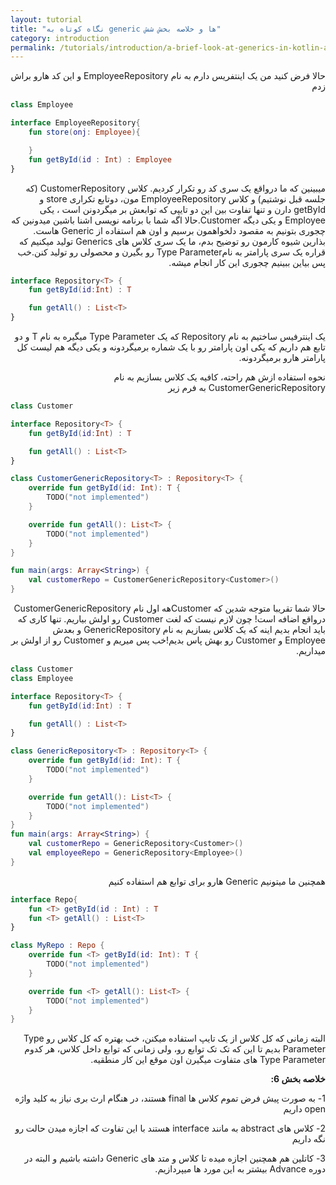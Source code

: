 ```yaml
---
layout: tutorial
title: "نگاه کوتاه به generic ها و خلاصه بخش شش"
category: introduction
permalink: /tutorials/introduction/a-brief-look-at-generics-in-kotlin-and-summary/
---
```



<div dir="rtl" markdown="1">



حالا فرض کنید من یک اینتفریس دارم به نام EmployeeRepository و این کد هارو براش زدم

</div>

```kotlin
class Employee

interface EmployeeRepository{
    fun store(onj: Employee){

    }
    fun getById(id : Int) : Employee
}
```

<div dir="rtl" markdown="1">

میبینین که ما درواقع یک سری کد رو تکرار کردیم. کلاس CustomerRepository (که جلسه قبل نوشتیم) و کلاس EmployeeRepository مون، دوتابع تکراری store و getById دارن و تنها تفاوت بین این دو تایپی که توابعش بر میگردونن است ، یکی Employee و یکی دیگه Customer.حالا اگه شما با برنامه نویسی اشنا باشین میدونین که چجوری بتونیم به مقصود دلخواهمون برسیم و اون هم استفاده از Generic هاست. بذارین شیوه کارمون رو توضیح بدم، ما یک سری کلاس های Generics تولید میکنیم که قراره یک سری پارامتر به نامType Parameter رو بگیرن و محصولی رو تولید کنن.خب پس بیاین ببینیم چجوری این کار انجام میشه.

</div>

```kotlin
interface Repository<T> {
    fun getById(id:Int) : T

    fun getAll() : List<T>
}
```

<div dir="rtl" markdown="1">

یک اینترفیس ساختیم به نام Repository که یک Type Parameter میگیره به نام T و دو تابع هم داریم که یکی اون پارامتر رو با یک شماره برمیگردونه و یکی دیگه هم لیست کل پارامتر هارو برمیگردونه. 

نحوه استفاده ازش هم راحته، کافیه یک کلاس بسازیم به نام CustomerGenericRepository به فرم زیر

</div>

```kotlin
class Customer

interface Repository<T> {
    fun getById(id:Int) : T

    fun getAll() : List<T>
}

class CustomerGenericRepository<T> : Repository<T> {
    override fun getById(id: Int): T {
        TODO("not implemented")
    }

    override fun getAll(): List<T> {
        TODO("not implemented")
    }
}

fun main(args: Array<String>) {
    val customerRepo = CustomerGenericRepository<Customer>()
}
```

<div dir="rtl" markdown="1">

حالا شما تقریبا متوجه شدین که Customerهه اول نام CustomerGenericRepository درواقع اضافه است! چون لازم نیست که لغت Customer رو اولش بیاریم. تنها کاری که باید انجام بدیم اینه که یک کلاس بسازیم به نام GenericRepository و بعدش Employee و Customer رو بهش پاس بدیم!خب پس میریم و Customer رو از اولش بر میداریم.

</div>

```kotlin
class Customer
class Employee

interface Repository<T> {
    fun getById(id:Int) : T

    fun getAll() : List<T>
}

class GenericRepository<T> : Repository<T> {
    override fun getById(id: Int): T {
        TODO("not implemented")
    }

    override fun getAll(): List<T> {
        TODO("not implemented")
    }
}
fun main(args: Array<String>) {
    val customerRepo = GenericRepository<Customer>()
    val employeeRepo = GenericRepository<Employee>()
}
```

<div dir="rtl" markdown="1">

همچنین ما میتونیم Generic هارو برای توابع هم استفاده کنیم

</div>

```kotlin
interface Repo{
    fun <T> getById(id : Int) : T
    fun <T> getAll() : List<T>
}

class MyRepo : Repo {
    override fun <T> getById(id: Int): T {
        TODO("not implemented")
    }

    override fun <T> getAll(): List<T> {
        TODO("not implemented")
    }
}
```


<div dir="rtl" markdown="1">

البته زمانی که کل کلاس از یک تایپ استفاده میکنن، خب بهتره که کل کلاس رو Type Parameter بدیم تا این که تک تک توابع رو، ولی زمانی که توابع داخل کلاس، هر کدوم Type Parameter های متفاوت میگیرن اون موقع این کار منطقیه.

**خلاصه بخش 6:**

1-	به صورت پیش فرض تموم کلاس ها final هستند، در هنگام ارث بری نیاز به کلید واژه open داریم

2-	کلاس های abstract به مانند interface هستند با این تفاوت که اجازه میدن حالت رو نگه داریم

3-	کاتلین هم همچنین اجازه میده تا کلاس و متد های Generic داشته باشیم و البته در دوره Advance بیشتر به این مورد ها میپردازیم.


</div>

